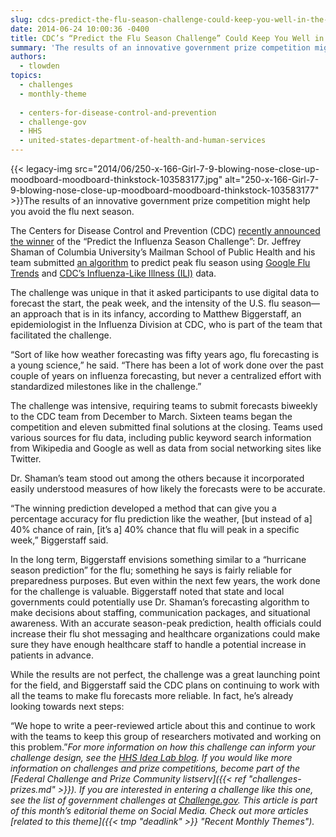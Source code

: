 ```yaml
---
slug: cdcs-predict-the-flu-season-challenge-could-keep-you-well-in-the-future
date: 2014-06-24 10:00:36 -0400
title: CDC’s “Predict the Flu Season Challenge” Could Keep You Well in the Future
summary: 'The results of an innovative government prize competition might help you avoid the flu next season. The Centers for Disease Control and Prevention (CDC) recently announced the winner of the &ldquo;Predict the Influenza Season Challenge&rdquo;: Dr. Jeffrey Shaman of Columbia University’s Mailman School of Public Health and his team submitted an'
authors:
  - tlowden
topics:
  - challenges
  - monthly-theme
  
  - centers-for-disease-control-and-prevention
  - challenge-gov
  - HHS
  - united-states-department-of-health-and-human-services
---
```


{{< legacy-img src="2014/06/250-x-166-Girl-7-9-blowing-nose-close-up-moodboard-moodboard-thinkstock-103583177.jpg" alt="250-x-166-Girl-7-9-blowing-nose-close-up-moodboard-moodboard-thinkstock-103583177" >}}The results of an innovative government prize competition might help you avoid the flu next season.

The Centers for Disease Control and Prevention (CDC) [recently announced the winner](http://www.cdc.gov/flu/news/predict-flu-challenge-winner.htm) of the “Predict the Influenza Season Challenge”: Dr. Jeffrey Shaman of Columbia University’s Mailman School of Public Health and his team submitted [an algorithm](http://cpid.iri.columbia.edu/) to predict peak flu season using [Google Flu Trends](http://www.google.org/flutrends/us/#US) and <a href="http://www.cdc.gov/flu/weekly/fluactivitysurv.htm" target="_blank">CDC’s Influenza-Like Illness (ILI)</a> data.

The challenge was unique in that it asked participants to use digital data to forecast the start, the peak week, and the intensity of the U.S. flu season—an approach that is in its infancy, according to Matthew Biggerstaff, an epidemiologist in the Influenza Division at CDC, who is part of the team that facilitated the challenge.

“Sort of like how weather forecasting was fifty years ago, flu forecasting is a young science,” he said. “There has been a lot of work done over the past couple of years on influenza forecasting, but never a centralized effort with standardized milestones like in the challenge.”

The challenge was intensive, requiring teams to submit forecasts biweekly to the CDC team from December to March. Sixteen teams began the competition and eleven submitted final solutions at the closing. Teams used various sources for flu data, including public keyword search information from Wikipedia and Google as well as data from social networking sites like Twitter.

Dr. Shaman’s team stood out among the others because it incorporated easily understood measures of how likely the forecasts were to be accurate.

“The winning prediction developed a method that can give you a percentage accuracy for flu prediction like the weather, [but instead of a] 40% chance of rain, [it’s a] 40% chance that flu will peak in a specific week,” Biggerstaff said.

In the long term, Biggerstaff envisions something similar to a “hurricane season prediction” for the flu; something he says is fairly reliable for preparedness purposes. But even within the next few years, the work done for the challenge is valuable. Biggerstaff noted that state and local governments could potentially use Dr. Shaman’s forecasting algorithm to make decisions about staffing, communication packages, and situational awareness. With an accurate season-peak prediction, health officials could increase their flu shot messaging and healthcare organizations could make sure they have enough healthcare staff to handle a potential increase in patients in advance.

While the results are not perfect, the challenge was a great launching point for the field, and Biggerstaff said the CDC plans on continuing to work with all the teams to make flu forecasts more reliable. In fact, he’s already looking towards next steps:

“We hope to write a peer-reviewed article about this and continue to work with the teams to keep this group of researchers motivated and working on this problem.”_For more information on how this challenge can inform your challenge design, see the <a href="http://www.hhs.gov/idealab/2014/06/19/predict-the-flu-season/" target="_blank">HHS Idea Lab blog</a>. If you would like more information on challenges and prize competitions, become part of the [Federal Challenge and Prize Community listserv]({{< ref "challenges-prizes.md" >}}). If you are interested in entering a challenge like this one, see the list of government challenges at <a href="https://challenge.gov/" target="_blank">Challenge.gov</a>._
_This article is part of this month&#8217;s editorial theme on Social Media. Check out more articles [related to this theme]({{< tmp "deadlink" >}} "Recent Monthly Themes")._